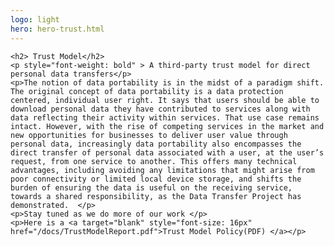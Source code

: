 ```yaml
---
logo: light
hero: hero-trust.html
---
```


<section >

    <h2> Trust Model</h2>
    <p style="font-weight: bold" > A third-party trust model for direct personal data transfers</p>
    <p>The notion of data portability is in the midst of a paradigm shift. The original concept of data portability is a data protection centered, individual user right. It says that users should be able to download personal data they have contributed to services along with data reflecting their activity within services. That use case remains intact. However, with the rise of competing services in the market and new opportunities for businesses to deliver user value through personal data, increasingly data portability also encompasses the direct transfer of personal data associated with a user, at the user’s request, from one service to another. This offers many technical advantages, including avoiding any limitations that might arise from poor connectivity or limited local device storage, and shifts the burden of ensuring the data is useful on the receiving service, towards a shared responsibility, as the Data Transfer Project has demonstrated.  </p>
    <p>Stay tuned as we do more of our work </p>
    <p>Here is a <a target="blank" style="font-size: 16px" href="/docs/TrustModelReport.pdf">Trust Model Policy(PDF) </a></p>

</section>


